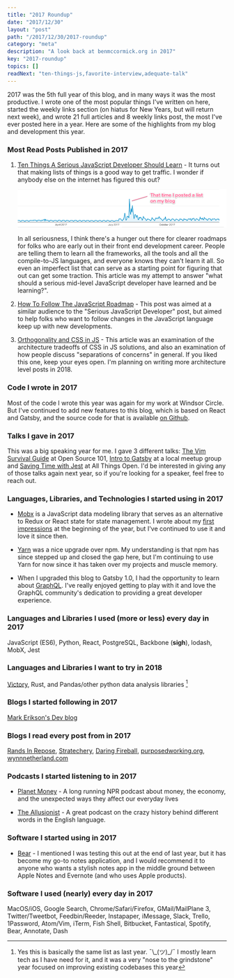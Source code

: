 ```yaml
---
title: "2017 Roundup"
date: "2017/12/30"
layout: "post"
path: "/2017/12/30/2017-roundup"
category: "meta"
description: "A look back at benmccormick.org in 2017"
key: "2017-roundup"
topics: []
readNext: "ten-things-js,favorite-interview,adequate-talk"
---
```


2017 was the 5th full year of this blog, and in many ways it was the most productive.  I wrote one of the most popular things I've written on here, started the weekly links section (on hiatus for New Years, but will return next week), and wrote 21 full articles and 8 weekly links post, the most I've ever posted here in a year.  Here are some of the highlights from my blog and development this year.

### Most Read Posts Published in 2017

1. [Ten Things A Serious JavaScript Developer Should Learn](https://benmccormick.org/2017/07/19/ten-things-javascript/) - It turns out that making lists of things is a good way to get traffic.  I wonder if anybody else on the internet has figured this out?

    ![An analytics graph with a big spike in July when I posted my list post](list_analytics.png)

    In all seriousness, I think there's a hunger out there for clearer roadmaps for folks who are early out in their front end development career.  People are telling them to learn all the frameworks, all the tools and all the compile-to-JS languages, and everyone knows they can't learn it all.  So even an imperfect list that can serve as a starting point for figuring that out can get some traction.  This article was my attempt to answer "what should a serious mid-level JavaScript developer have learned and be learning?".  


2. [How To Follow The JavaScript Roadmap](https://benmccormick.org/2017/07/10/how-to-follow-the-javascript-roadmap/) - This post was aimed at a similar audience to the "Serious JavaScript Developer" post, but aimed to help folks who want to follow changes in the JavaScript language keep up with new developments.

3. [Orthogonality and CSS in JS](https://benmccormick.org/2017/01/03/orthogonality-and-css-in-js/) - This article was an examination of the architecture tradeoffs of CSS in JS solutions, and also an examination of how people discuss "separations of concerns" in general.  If you liked this one, keep your eyes open.  I'm planning on writing more architecture level posts in 2018.

### Code I wrote in 2017

Most of the code I wrote this year was again for my work at Windsor Circle.  But I've continued to add new features to this blog, which is based on React and Gatsby, and the source code for that is available [on Github](https://github.com/benmccormick/benmccormickorg).

### Talks I gave in 2017

This was a big speaking year for me.  I gave 3 different talks: [The Vim Survival Guide](https://www.slideshare.net/BenMcCormick/vim-survival-guide-71763917) at Open Source 101, [Intro to Gatsby](https://www.slideshare.net/BenMcCormick/gatsby-intro) at a local meetup group and [Saving Time with Jest](https://www.slideshare.net/BenMcCormick/saving-time-by-testing-with-jest) at All Things Open.  I'd be interested in giving any of those talks again next year, so if you're looking for a speaker, feel free to reach out.

### Languages, Libraries, and Technologies I started using in 2017

- [Mobx](https://mobx.js.org/) is a JavaScript data modeling library that serves as an alternative to Redux or React state for state management.  I wrote about my [first impressions](https://benmccormick.org/2017/01/09/mobx-first-impressions/) at the beginning of the year, but I've continued to use it and love it since then.

- [Yarn](https://yarnpkg.com/en/) was a nice upgrade over npm.  My understanding is that npm has since stepped up and closed the gap here, but I'm continuing to use Yarn for now since it has taken over my projects and muscle memory.

- When I upgraded this blog to Gatsby 1.0, I had the opportunity to learn about [GraphQL](http://graphql.org/).  I've really enjoyed getting to play with it and love the GraphQL community's dedication to providing a great developer experience.

### Languages and Libraries I used (more or less) every day in 2017

JavaScript (ES6), Python, React, PostgreSQL, Backbone (**sigh**), lodash, MobX, Jest

### Languages and Libraries I want to try in 2018

[Victory](https://github.com/FormidableLabs/victory), Rust, and Pandas/other python data analysis libraries [^1]

### Blogs I started following in 2017

[Mark Erikson's Dev blog](http://blog.isquaredsoftware.com/)

### Blogs I read every post from in 2017

[Rands In Repose](http://randsinrepose.com/), [Stratechery](https://stratechery.com/), [Daring Fireball](https://daringfireball.net/), [purposedworking.org](http://purposedworking.org/), [wynnnetherland.com](https://wynnnetherland.com/)

### Podcasts I started listening to in 2017

- [Planet Money](https://www.npr.org/sections/money/) - A long running NPR podcast about money, the economy, and the unexpected ways they affect our everyday lives

- [The Allusionist](https://www.theallusionist.org/) - A great podcast on the crazy history behind different words in the English language.

### Software I started using in 2017

- [Bear](http://www.bear-writer.com/) - I mentioned I was testing this out at the end of last year, but it has become my go-to notes application, and I would recommend it to anyone who wants a stylish notes app in the middle ground between Apple Notes and Evernote (and who uses Apple products).

### Software I used (nearly) every day in 2017

MacOS/iOS, Google Search, Chrome/Safari/Firefox, GMail/MailPlane 3, Twitter/Tweetbot, Feedbin/Reeder, Instapaper, iMessage, Slack, Trello, 1Password, Atom/Vim, iTerm, Fish Shell, Bitbucket, Fantastical, Spotify, Bear, Annotate, Dash

[^1]: Yes this is basically the same list as last year.  ¯\\\_(ツ)\_/¯ I mostly learn tech as I have need for it, and it was a very "nose to the grindstone" year focused on improving existing codebases this year
